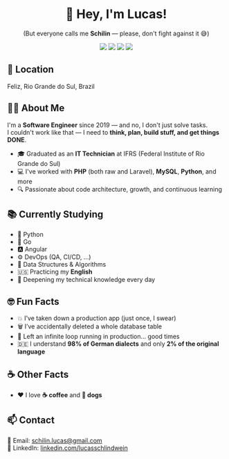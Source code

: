<h1 align="center">👋 Hey, I'm Lucas!</h1>

<p align="center">
  (But everyone calls me <strong>Schilin</strong> — please, don't fight against it 😅)
</p>

<p align="center">
  <img src="https://img.shields.io/badge/-Python-3776AB?style=for-the-badge&logo=python&logoColor=white" />
  <img src="https://img.shields.io/badge/-Go-00ADD8?style=for-the-badge&logo=go&logoColor=white" />
  <img src="https://img.shields.io/badge/-Angular-DD0031?style=for-the-badge&logo=angular&logoColor=white" />
  <img src="https://img.shields.io/badge/-PHP-777BB4?style=for-the-badge&logo=php&logoColor=white" />
</p>

## 📍 Location
Feliz, Rio Grande do Sul, Brazil

## 👨‍💻 About Me
I'm a **Software Engineer** since 2019 — and no, I don't just solve tasks.  
I couldn't work like that — I need to **think, plan, build stuff, and get things DONE**.

- 🎓 Graduated as an **IT Technician** at IFRS (Federal Institute of Rio Grande do Sul)
- 💻 I've worked with **PHP** (both raw and Laravel), **MySQL**, **Python**, and more
- 🔍 Passionate about code architecture, growth, and continuous learning

## 📚 Currently Studying
- 🐍 Python
- 🐹 Go
- 🅰️ Angular
- ⚙️ DevOps (QA, CI/CD, ...)
- 🧠 Data Structures & Algorithms
- 🇺🇸 Practicing my **English**
- 📘 Deepening my technical knowledge every day

## 🤓 Fun Facts
- 💥 I’ve taken down a production app (just once, I swear)
- 🗑️ I’ve accidentally deleted a whole database table
- 🔁 Left an infinite loop running in production... good times
- 🇩🇪 I understand **98% of German dialects** and only **2% of the original language**

## ☕ Other Facts
- ❤️ I love **☕ coffee** and **🐶 dogs**

## 📫 Contact
📧 Email: schilin.lucas@gmail.com  
🔗 LinkedIn: [linkedin.com/lucasschlindwein](https://linkedin.com/lucasschlindwein)
